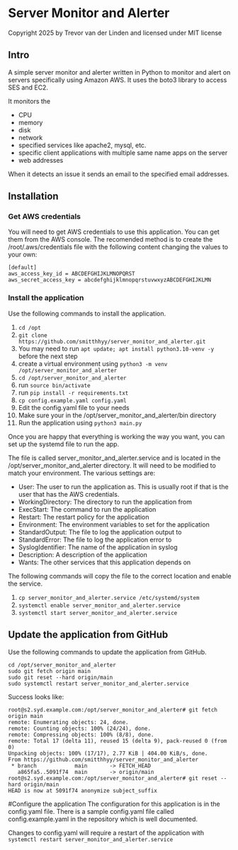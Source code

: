 # Server Monitor and Alerter

Copyright 2025 by Trevor van der Linden and licensed under MIT license

## Intro
A simple server monitor and alerter written in Python to monitor
and alert on servers specifically using Amazon AWS. It uses the
boto3 library to access SES and EC2.

It monitors the 
- CPU
- memory
- disk
- network
- specified services like apache2, mysql, etc.
- specific client applications with multiple same name apps on the server
- web addresses

When it detects an issue it sends an email to the specified email addresses.

## Installation
### Get AWS credentials
You will need to get AWS credentials to use this application. You can get them from the AWS console.
The recomended method is to create the /root/.aws/credentials file with the following content
changing the values to your own:
```
[default]           
aws_access_key_id = ABCDEFGHIJKLMNOPQRST
aws_secret_access_key = abcdefghijklmnopqrstuvwxyzABCDEFGHIJKLMN
```                     
### Install the application
Use the following commands to install the application.

1. `cd /opt`
2. `git clone https://github.com/smitthhyy/server_monitor_and_alerter.git`
3. You may need to run `apt update; apt install python3.10-venv -y` before the next step
3. create a virtual environment using `python3 -m venv /opt/server_monitor_and_alerter`
4. `cd /opt/server_monitor_and_alerter`
4. run `source bin/activate`
5. run `pip install -r requirements.txt`
6. `cp config.example.yaml config.yaml`
7. Edit the config.yaml file to your needs
8. Make sure your in the /opt/server_monitor_and_alerter/bin directory
9. Run the application using `python3 main.py`

Once you are happy that everything is working the way you want, you can set up the systemd file to run the app.

The file is called server_monitor_and_alerter.service and is located in the /opt/server_monitor_and_alerter directory.
It will need to be modified to match your environment. The various settings are:
- User: The user to run the application as. This is usually root if that is the user that has the AWS credentials.
- WorkingDirectory: The directory to run the application from
- ExecStart: The command to run the application
- Restart: The restart policy for the application
- Environment: The environment variables to set for the application
- StandardOutput: The file to log the application output to
- StandardError: The file to log the application error to
- SyslogIdentifier: The name of the application in syslog
- Description: A description of the application
- Wants: The other services that this application depends on

The following commands will copy the file to the correct location and enable the service.
1. `cp server_monitor_and_alerter.service /etc/systemd/system`
2. `systemctl enable server_monitor_and_alerter.service`
3. `systemctl start server_monitor_and_alerter.service`

## Update the application from GitHub
Use the following commands to update the application from GitHub.

```
cd /opt/server_monitor_and_alerter
sudo git fetch origin main
sudo git reset --hard origin/main
sudo systemctl restart server_monitor_and_alerter.service
```
Success looks like:
```
root@s2.syd.example.com:/opt/server_monitor_and_alerter# git fetch origin main
remote: Enumerating objects: 24, done.
remote: Counting objects: 100% (24/24), done.
remote: Compressing objects: 100% (8/8), done.
remote: Total 17 (delta 11), reused 15 (delta 9), pack-reused 0 (from 0)
Unpacking objects: 100% (17/17), 2.77 KiB | 404.00 KiB/s, done.
From https://github.com/smitthhyy/server_monitor_and_alerter
 * branch            main       -> FETCH_HEAD
   a865fa5..5091f74  main       -> origin/main
root@s2.syd.example.com:/opt/server_monitor_and_alerter# git reset --hard origin/main
HEAD is now at 5091f74 anonymize subject_suffix
```

#Configure the application
The configuration for this application is in the config.yaml file.
There is a sample config.yaml file called config.example.yaml in the repository which is well documented. 

Changes to config.yaml will require a restart of the application with `systemctl restart server_monitor_and_alerter.service`

